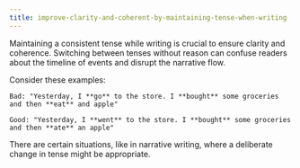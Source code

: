 ```yaml
---
title: improve-clarity-and-coherent-by-maintaining-tense-when-writing
---
```

Maintaining a consistent tense while writing is crucial to ensure clarity and coherence. 
Switching between tenses without reason can confuse readers about the timeline of events and disrupt the narrative flow.

Consider these examples:
```ad-example
Bad: "Yesterday, I **go** to the store. I **bought** some groceries and then **eat** and apple"

Good: "Yesterday, I **went** to the store. I **bought** some groceries and then **ate** an apple"
```

There are certain situations, like in narrative writing, where a deliberate change in tense might be appropriate.